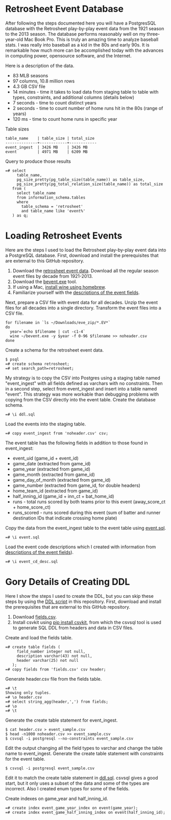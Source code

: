 Retrosheet Event Database
=========================

After following the steps documented here you will have a PostgresSQL database with the Retrosheet play-by-play event data from the 1921 season to the 2013 season. The database performs reasonably well on my three-year-old Mac Book Pro.
This is truly an amazing time to analyze baseball stats. I was really into baseball as a kid in the 80s and early 90s. It is remarkable how much more can be accomplished today with the advances in computing power, opensource software, and the Internet.

Here is a description of the data.

* 83 MLB seasons
* 97 columns, 10.8 million rows
* 4.3 GB CSV file
* 14 minutes - time it takes to load data from staging table to table with types, constraints, and additional columns (details below)
* 7 seconds - time to count distinct years
* 2 seconds - time to count number of home runs hit in the 80s (range of years)
* 120 ms - time to count home runs in specific year

Table sizes

    table_name    | table_size | total_size
    --------------+------------+------------
    event_ingest  | 3426 MB    | 3426 MB
    event         | 4971 MB    | 6209 MB

Query to produce those results

    =# select
         table_name,
         pg_size_pretty(pg_table_size(table_name)) as table_size,
         pg_size_pretty(pg_total_relation_size(table_name)) as total_size
       from (
         select table_name
         from information_schema.tables
         where
           table_schema = 'retrosheet'
           and table_name like 'event%'
       ) as q;


Loading Retrosheet Events
=========================

Here are the steps I used to load the Retrosheet play-by-play event data into a PostgreSQL database. First, download and install the prerequisites that are external to this GitHub repository.

1. Download the [retrosheet event data](http://www.retrosheet.org/game.htm). Download all the regular season event files by decade from 1921-2013.
2. Download the [bevent.exe](http://www.retrosheet.org/tools.htm) tool.
3. If using a Mac, [install wine using homebrew](http://www.davidbaumgold.com/tutorials/wine-mac/).
4. Familiarize yourself with the [descriptions of the event fields](http://www.retrosheet.org/datause.txt).

Next, prepare a CSV file with event data for all decades. Unzip the event files for all decades into a single directory. Transform the event files into a CSV file.

    for filename in `ls ~/Downloads/eve_zip/*.EV*`
    do
      year=`echo $filename | cut -c1-4`
      wine ~/bevent.exe -y $year -f 0-96 $filename >> noheader.csv
    done

Create a schema for the retrosheet event data.

    $ psql
    =# create schema retrosheet;
    =# set search_path=retrosheet;

My strategy is to copy the CSV into Postgres using a staging table named "event_ingest" with all fields defined as varchars with no constraints. Then in a second step, select from event_ingest and insert into a table named "event". This strategy was more workable than debugging problems with copying from the CSV directly into the event table. Create the database schema.

    =# \i ddl.sql

Load the events into the staging table.

    =# copy event_ingest from 'noheader.csv' csv;

The event table has the following fields in addition to those found in event_ingest:

* event_uid (game_id + event_id)
* game_date (extracted from game_id)
* game_year (extracted from game_id)
* game_month (extracted from game_id)
* game_day_of_month (extracted from game_id)
* game_number (extracted from game_id, for double headers)
* home_team_id (extracted from game_id)
* half_inning_id (game_id + inn_ct + bat_home_id)
* runs - total runs scored by both teams prior to this event (away_score_ct + home_score_ct)
* runs_scored - runs scored during this event (sum of batter and runner destination IDs that indicate crossing home plate)

Copy the data from the event_ingest table to the event table using [event.sql](event.sql).

    =# \i event.sql

Load the event code descriptions which I created with information from [descriptions of the event fields](http://www.retrosheet.org/datause.txt)).

    =# \i event_cd_desc.sql

Gory Details of Creating DDL
============================

Here I show the steps I used to create the DDL, but you can skip these steps by using the [DDL script](ddl.sql) in this repository. First, download and install the prerequisites that are external to this GitHub repository.

1. Download [fields.csv](https://raw.githubusercontent.com/maxtoki/baseball_R/master/data/fields.csv).
2. Install csvkit using [pip install csvkit](http://csvkit.readthedocs.org/en/latest/index.html#), from which the csvsql tool is used to generate SQL DDL from headers and data in CSV files.

Create and load the fields table.

    =# create table fields (
         field_number integer not null,
         description varchar(43) not null,
         header varchar(25) not null
       );
    =# copy fields from 'fields.csv' csv header;

Generate header.csv file from the fields table.

    =# \t
    Showing only tuples.
    =# \o header.csv
    =# select string_agg(header,',') from fields;
    =# \o
    =# \t

Generate the create table statement for event_ingest.

    $ cat header.csv > event_sample.csv
    $ head -n1000 noheader.csv >> event_sample.csv
    $ csvsql -i postgresql --no-constraints event_sample.csv

Edit the output changing all the field types to varchar and change the table name to event_ingest. Generate the create table statement with constraints for the event table.

    $ csvsql -i postgresql event_sample.csv

Edit it to match the create table statement in [ddl.sql](ddl.sql). csvsql gives a good start, but it only uses a subset of the data and some of the types are incorrect. Also I created enum types for some of the fields.

Create indexes on game_year and half_inning_id.

    =# create index event_game_year_index on event(game_year);
    =# create index event_game_half_inning_index on event(half_inning_id);
